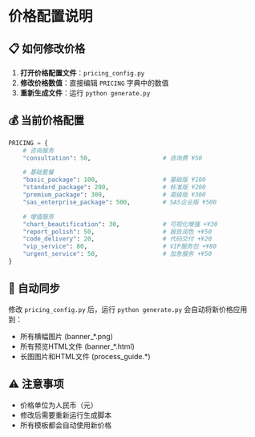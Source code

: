 # 价格配置说明

## 📋 如何修改价格

1. **打开价格配置文件**：`pricing_config.py`
2. **修改价格数值**：直接编辑 `PRICING` 字典中的数值
3. **重新生成文件**：运行 `python generate.py`

## 💰 当前价格配置

```python
PRICING = {
    # 咨询服务
    "consultation": 50,                    # 咨询费 ¥50

    # 基础套餐
    "basic_package": 100,                  # 基础版 ¥100
    "standard_package": 200,               # 标准版 ¥200
    "premium_package": 300,                # 高级版 ¥300
    "sas_enterprise_package": 500,         # SAS企业版 ¥500

    # 增值服务
    "chart_beautification": 30,            # 可视化增强 +¥30
    "report_polish": 50,                   # 报告润色 +¥50
    "code_delivery": 20,                   # 代码交付 +¥20
    "vip_service": 80,                     # VIP服务包 +¥80
    "urgent_service": 50,                  # 加急服务 +¥50
}
```

## 🔄 自动同步

修改 `pricing_config.py` 后，运行 `python generate.py` 会自动将新价格应用到：
- 所有横幅图片 (banner_*.png)
- 所有预览HTML文件 (banner_*.html)
- 长图图片和HTML文件 (process_guide.*)

## ⚠️ 注意事项

- 价格单位为人民币（元）
- 修改后需要重新运行生成脚本
- 所有模板都会自动使用新价格